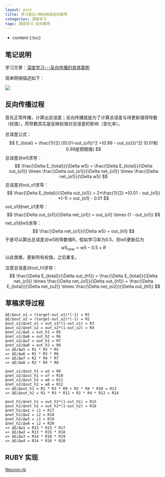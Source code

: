 ```yaml
---
layout: post
title: 学习笔记:神经网络反向推导
categories: 深度学习
tags: 深度学习 反向推导
---
```


* content
{:toc}

## 笔记说明

学习文章：[深度学习---反向传播的具体案例](https://zhuanlan.zhihu.com/p/23270674)

简单网络描述如下：

![](https://github.com/HarmonyHu/harmonyhu.github.io/raw/master/_posts/images/neuron.jpg)  



## 反向传播过程

首先正常传播，计算出总误差；反向传播就是为了计算总误差与待更新值得导数（权值）。而导数其实是反映权值对总误差的影响（变化率）。

总误差公式：  
$$
E_{total} = \frac{1}{2} [(0.01-out_{o1})^2 +(0.99 - out_{o2})^2] (0.01和0.99是预期值)
$$
总误差对w5求导：  
$$
\frac{\Delta E_{total}}{\Delta w5}  = \frac{\Delta E_{total}}{\Delta out_{o1}}  \times \frac{\Delta out_{o1}}{\Delta net_{o1}} \times \frac{\Delta net_{o1}}{\Delta w5}
$$
总误差对out_o1求导：  
$$
\frac{\Delta E_{total}}{\Delta out_{o1}} = 2*\frac{1}{2} *(0.01 - out_{o1}) *(-1) = out_{o1} - 0.01
$$
out_o1对net_o1求导：  
$$
\frac{\Delta out_{o1}}{\Delta net_{o1}} = out_{o1} \times (1 - out_{o1})
$$
net_o1对w5求导：  
$$
\frac{\Delta net_{o1}}{\Delta w5} = out_{h1}
$$
于是可以算出总误差对w5的导数值R，假如学习率为0.5，则w5更新后为  
$$
w5_{new} = w5 - 0.5 \times R
$$
以此类推，更新所有权值，之后重复。

注意总误差对out_h1求导：  
$$
\frac{\Delta E_{total}}{\Delta out_{h1}}  = \frac{\Delta E_{total}}{\Delta net_{o1}}  \times \frac{\Delta net_{o1}}{\Delta out_{h1}} + \frac{\Delta E_{total}}{\Delta net_{o2}}  \times \frac{\Delta net_{o2}}{\Delta out_{h1}}
$$

## 草稿求导过程

```
ΔE/Δout_o1 = (target-out_o1)*(-1) = R1
ΔE/Δout_o2 = (target-out_o2)*(-1) = R2
Δout_o1/Δnet_o1 = out_o1*(1-out_o1) = R3
Δout_o2/Δnet_o2 = out_o2*(1-out_o2) = R4
Δnet_o1/Δw5 = out_h1 = R5
Δnet_o1/Δw6 = out_h2 = R6
Δnet_o2/Δw7 = out_h1 = R7
Δnet_o2/Δw8 = out_h2 = R8
=> ΔE/Δw5 = R1 * R3 * R5
=> ΔE/Δw6 = R1 * R3 * R6
=> ΔE/Δw7 = R2 * R4 * R7
=> ΔE/Δw8 = R2 * R4 * R8

Δnet_o1/Δout_h1 = w5 = R9
Δnet_o2/Δout_h1 = w7 = R10
Δnet_o1/Δout_h2 = w6 = R11
Δnet_o2/Δout_h2 = w8 = R12
=> ΔE/Δout_h1 = R1 * R3 * R9 + R2 * R4 * R10 = R13
=> ΔE/Δout_h2 = R1 * R3 * R11 + R2 * R4 * R12 = R14

Δout_h1/Δnet_h1 = out_h1*(1-out_h1) = R15
Δout_h2/Δnet_h2 = out_h2*(1-out_h2) = R16
Δnet_h1/Δw1 = i1 = R17
Δnet_h1/Δw2 = i2 = R18
Δnet_h2/Δw3 = i1 = R19
Δnet_h2/Δw4 = i2 = R20
=> ΔE/Δw1 = R13 * R15 * R17
=> ΔE/Δw2 = R13 * R15 * R18
=> ΔE/Δw3 = R14 * R16 * R19
=> ΔE/Δw4 = R14 * R16 * R20
```



## RUBY 实现

[Neuron.rb](https://github.com/HarmonyHu/harmonyhu.github.io/raw/master/_posts/other/Neuron.rb)
